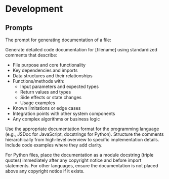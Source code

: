 # Development

## Prompts

The prompt for generating documentation of a file:

Generate detailed code documentation for [filename] using standardized comments that describe:

* File purpose and core functionality
* Key dependencies and imports
* Data structures and their relationships
* Functions/methods with:
  * Input parameters and expected types
  * Return values and types
  * Side effects or state changes
  * Usage examples
* Known limitations or edge cases
* Integration points with other system components
* Any complex algorithms or business logic

Use the appropriate documentation format for the programming language (e.g., JSDoc for JavaScript, docstrings for Python). Structure the comments hierarchically from high-level overview to specific implementation details. Include code examples where they add clarity.

For Python files, place the documentation as a module docstring (triple quotes) immediately after any copyright notice and before import statements. For other languages, ensure the documentation is not placed above any copyright notice if it exists.
